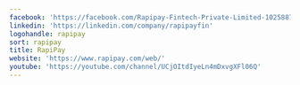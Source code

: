 ```yaml
---
facebook: 'https://facebook.com/Rapipay-Fintech-Private-Limited-102588717831844'
linkedin: 'https://linkedin.com/company/rapipayfin'
logohandle: rapipay
sort: rapipay
title: RapiPay
website: 'https://www.rapipay.com/web/'
youtube: 'https://youtube.com/channel/UCjOItdIyeLn4mDxvgXFl06Q'
---
```

